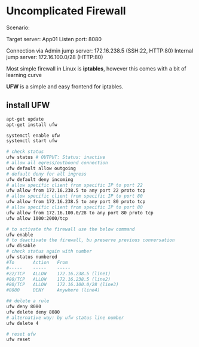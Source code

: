 # Uncomplicated Firewall

Scenario:

Target server: App01
Listen port: 8080

Connection via
Admin jump server: 172.16.238.5 (SSH:22, HTTP:80)
Internal jump server: 172.16.100.0/28 (HTTP:80)

Most simple firewall in Linux is **iptables**, however this comes with a bit of learning curve

**UFW** is a simple and easy frontend for iptables.

## install UFW

```sh
apt-get update
apt-get install ufw

systemctl enable ufw
systemctl start ufw

# check status
ufw status # OUTPUT: Status: inactive
# allow all egress/outbound connection
ufw default allow outgoing
# default deny for all ingress
ufw default deny incoming
# allow specific client from specific IP to port 22
ufw allow from 172.16.238.5 to any port 22 proto tcp
# allow specific client from specific IP to port 80
ufw allow from 172.16.238.5 to any port 80 proto tcp
# allow specific client from specific IP to port 80
ufw allow from 172.16.100.0/28 to any port 80 proto tcp
ufw allow 1000:2000/tcp

# to activate the firewall use the below command
ufw enable
# to deactivate the firewall, bu preserve previous conversation
ufw disable
# check status again with number
ufw status numbered
#To       Action   From
#-----    -----    -----
#22/TCP   ALLOW    172.16.238.5 (line1)
#80/TCP   ALLOW    172.16.238.5 (line2)
#80/TCP   ALLOW    172.16.100.0/28 (line3)
#8080     DENY     Anywhere (line4)

## delete a rule
ufw deny 8080
ufw delete deny 8080
# alternative way: by ufw status line number
ufw delete 4

# reset ufw
ufw reset
```
